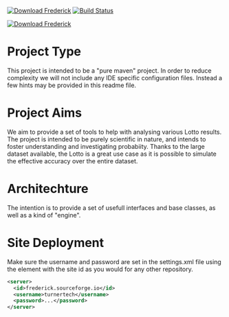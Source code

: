 [![Download Frederick](https://img.shields.io/sourceforge/dt/frederick.svg)](https://sourceforge.net/projects/frederick/files/latest/download) [![Build Status](https://dev.azure.com/TurnerTech/Frederick/_apis/build/status/Frederick?branchName=master)](https://dev.azure.com/TurnerTech/Frederick/_build/latest?definitionId=22&branchName=master)

[![Download Frederick](https://a.fsdn.com/con/app/sf-download-button)](https://sourceforge.net/projects/frederick/files/latest/download)

# Project Type

This project is intended to be a "pure maven" project. In order to reduce complexity we will not include any IDE specific configuration files. Instead a few hints may be provided in this readme file.

# Project Aims

We aim to provide a set of tools to help with analysing various Lotto results. The project is intended to be purely scientific in nature, and intends to foster understanding and investigating probabiity. Thanks to the large dataset available, the Lotto is a great use case as it is possible to simulate the effective accuracy over the entire dataset.

# Architechture

The intention is to provide a set of usefull interfaces and base classes, as well as a kind of "engine".

# Site Deployment

Make sure the username and password are set in the settings.xml file using the <servers> element with the site id as you would for any other repository.

```xml
<server>
  <id>frederick.sourceforge.io</id>
  <username>turnertech</username>
  <password>...</password>
</server>
```